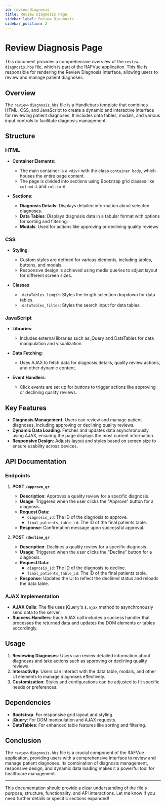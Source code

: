 ```yaml
---
id: review-diagnosis
title: Review Diagnosis Page
sidebar_label: Review Diagnosis
sidebar_position: 2
---
```


# Review Diagnosis Page

This document provides a comprehensive overview of the `review-diagnosis.hbs` file, which is part of the RAFVue application. This file is responsible for rendering the Review Diagnosis interface, allowing users to review and manage patient diagnoses.

## Overview

The `review-diagnosis.hbs` file is a Handlebars template that combines HTML, CSS, and JavaScript to create a dynamic and interactive interface for reviewing patient diagnoses. It includes data tables, modals, and various input controls to facilitate diagnosis management.

## Structure

### HTML

- **Container Elements**: 
  - The main container is a `<div>` with the class `container body`, which houses the entire page content.
  - The page is divided into sections using Bootstrap grid classes like `col-md-4` and `col-sm-6`.

- **Sections**:
  - **Diagnosis Details**: Displays detailed information about selected diagnoses.
  - **Data Tables**: Displays diagnosis data in a tabular format with options for sorting and filtering.
  - **Modals**: Used for actions like approving or declining quality reviews.

### CSS

- **Styling**:
  - Custom styles are defined for various elements, including tables, buttons, and modals.
  - Responsive design is achieved using media queries to adjust layout for different screen sizes.

- **Classes**:
  - `.dataTables_length`: Styles the length selection dropdown for data tables.
  - `.dataTables_filter`: Styles the search input for data tables.

### JavaScript

- **Libraries**:
  - Includes external libraries such as jQuery and DataTables for data manipulation and visualization.

- **Data Fetching**:
  - Uses AJAX to fetch data for diagnosis details, quality review actions, and other dynamic content.

- **Event Handlers**:
  - Click events are set up for buttons to trigger actions like approving or declining quality reviews.

## Key Features

- **Diagnosis Management**: Users can review and manage patient diagnoses, including approving or declining quality reviews.
- **Dynamic Data Loading**: Fetches and updates data asynchronously using AJAX, ensuring the page displays the most current information.
- **Responsive Design**: Adjusts layout and styles based on screen size to ensure usability across devices.

## API Documentation

### Endpoints

1. **POST `/approve_qr`**
   - **Description**: Approves a quality review for a specific diagnosis.
   - **Usage**: Triggered when the user clicks the "Approve" button for a diagnosis.
   - **Request Data**: 
     - `diagnosis_id`: The ID of the diagnosis to approve.
     - `final_patients_table_id`: The ID of the final patients table.
   - **Response**: Confirmation message upon successful approval.

2. **POST `/decline_qr`**
   - **Description**: Declines a quality review for a specific diagnosis.
   - **Usage**: Triggered when the user clicks the "Decline" button for a diagnosis.
   - **Request Data**: 
     - `diagnosis_id`: The ID of the diagnosis to decline.
     - `final_patients_table_id`: The ID of the final patients table.
   - **Response**: Updates the UI to reflect the declined status and reloads the data table.

### AJAX Implementation

- **AJAX Calls**: The file uses jQuery's `$.ajax` method to asynchronously send data to the server.
- **Success Handlers**: Each AJAX call includes a success handler that processes the returned data and updates the DOM elements or tables accordingly.

## Usage

1. **Reviewing Diagnoses**: Users can review detailed information about diagnoses and take actions such as approving or declining quality reviews.
2. **Interactivity**: Users can interact with the data table, modals, and other UI elements to manage diagnoses effectively.
3. **Customization**: Styles and configurations can be adjusted to fit specific needs or preferences.

## Dependencies

- **Bootstrap**: For responsive grid layout and styling.
- **jQuery**: For DOM manipulation and AJAX requests.
- **DataTables**: For enhanced table features like sorting and filtering.

## Conclusion

The `review-diagnosis.hbs` file is a crucial component of the RAFVue application, providing users with a comprehensive interface to review and manage patient diagnoses. Its combination of diagnosis management, responsive design, and dynamic data loading makes it a powerful tool for healthcare management.

---

This documentation should provide a clear understanding of the file's purpose, structure, functionality, and API interactions. Let me know if you need further details or specific sections expanded!